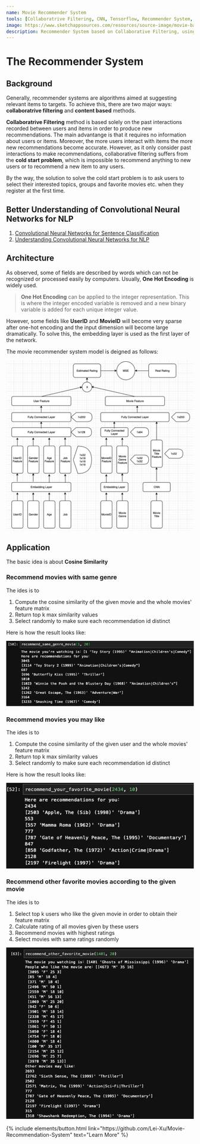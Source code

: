 ```yaml
---
name: Movie Recommender System
tools: [Collaboratrive Filtering, CNN, Tensorflow, Recommender System, Machine Learning, Python]
image: https://www.sketchappsources.com/resources/source-image/movie-badges-jurajjurik.png
description: Recommender System based on Collaborative Filtering, using MovieLens to train the model.
---
```


# The Recommender System

## Background

Generally, recommender systems are algorithms aimed at suggesting relevant items to targets. To achieve this, there are two major ways: **collaboratrive filtering** and **content based** methods.

**Collaboratrive Filtering** method is based solely on the past interactions recorded between users and items in order to produce new recommendations. The main advantange is that it requires no information about users or items. Moreover, the more users interact with items the more new recommendations become accurate. However, as it only consider past interactions to make recommendations, collaborative filtering suffers from the **cold start problem**, which is impossible to recommend anything to new users or to recommend a new item to any users.

By the way, the solution to solve the cold start problem is to ask users to select their interested topics, groups and favorite movies etc. when they register at the first time.

## Better Understanding of Convolutional Neural Networks for NLP

1. [Convolutional Neural Networks for Sentence Classification](https://www.aclweb.org/anthology/D14-1181.pdf)
2. [Understanding Convolutional Neural Networks for NLP](http://www.wildml.com/2015/11/understanding-convolutional-neural-networks-for-nlp/)

## Architecture

As observed, some of fields are described by words which can not be recognized or processed easily by computers. Usually, **One Hot Encoding** is widely used.

>**One Hot Encoding** can be applied to the integer representation. This is where the integer encoded variable is removed and a new binary variable is added for each unique integer value.

However, some fields like **UserID** and **MovieID** will become very sparse after one-hot encoding and the input dimension will become large dramatically. To solve this, the embedding layer is used as the first layer of the network.

The movie recommender system model is deigned as follows:

![model_design](/assets/project_imgs/movie_recommender_system/model_design.png)

## Application

The basic idea is about **Cosine Similarity**

### Recommend movies with same genre

The ides is to

1. Compute the cosine similarity of the given movie and the whole movies' feature matrix
2. Return top k max similarity values
3. Select randomly to make sure each recommendation id distinct

Here is how the result looks like:

![recommend movies with same genre](/assets/project_imgs/movie_recommender_system/genere_recommendation.png)

### Recommend movies you may like

The ides is to

1. Compute the cosine similarity of the given user and the whole movies' feature matrix
2. Return top k max similarity values
3. Select randomly to make sure each recommendation id distinct

Here is how the result looks like:

![recommend movies you may like](/assets/project_imgs/movie_recommender_system/favorite_movies.png)

### Recommend other favorite movies according to the given movie

The ides is to

1. Select top k users who like the given movie in order to obtain their feature matrix
2. Calculate rating of all movies given by these users
3. Recommend movies with highest ratings
4. Select movies with same ratings randomly

![recommend other favorite movies](/assets/project_imgs/movie_recommender_system/other_movies.png)

<p class="text-center">
{% include elements/button.html link="https://github.com/Lei-Xu/Movie-Recommendation-System" text="Learn More" %}
</p>